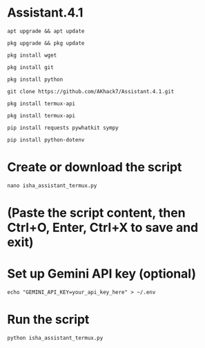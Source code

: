 # Assistant.4.1

```
apt upgrade && apt update
```
```
pkg upgrade && pkg update
```
```
pkg install wget
```
```
pkg install git
```
```
pkg install python
```
```
git clone https://github.com/AKhack7/Assistant.4.1.git
```
```
pkg install termux-api
```
```
pkg install termux-api
```
```
pip install requests pywhatkit sympy
```
```
pip install python-dotenv
```

# Create or download the script
```
nano isha_assistant_termux.py
```
# (Paste the script content, then Ctrl+O, Enter, Ctrl+X to save and exit)

# Set up Gemini API key (optional)
```
echo "GEMINI_API_KEY=your_api_key_here" > ~/.env
```
# Run the script
```
python isha_assistant_termux.py
```
```
